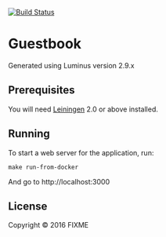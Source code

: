 [![Build Status](https://travis-ci.org/justCxx/guestbook.svg?branch=master)](https://travis-ci.org/justCxx/guestbook)

# Guestbook

Generated using Luminus version 2.9.x

## Prerequisites

You will need [Leiningen][1] 2.0 or above installed.

[1]: https://github.com/technomancy/leiningen

## Running

To start a web server for the application, run:

```shell
make run-from-docker
```

And go to http://localhost:3000

## License

Copyright © 2016 FIXME
